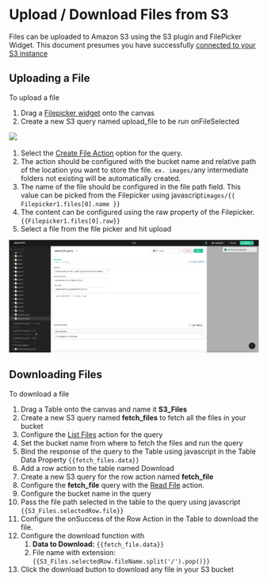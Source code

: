 # Upload / Download Files from S3

Files can be uploaded to Amazon S3 using the S3 plugin and FilePicker Widget. This document presumes you have successfully [connected to your S3 instance](../datasource-reference/querying-amazon-s3.md)

## Uploading a File

To upload a file

1. Drag a [Filepicker widget](../widget-reference/filepicker.md) onto the canvas
2. Create a new S3 query named upload\_file to be run onFileSelected

![](../.gitbook/assets/file-upload%20%282%29.gif)

1. Select the [Create File Action](../datasource-reference/querying-amazon-s3.md#create-file) option for the query.
2. The action should be configured with the bucket name and relative path of the location you want to store the file. `ex. images/`any intermediate folders not existing will be automatically created.
3. The name of the file should be configured in the file path field. This value can be picked from the Filepicker using javascript`images/{{ Filepicker1.files[0].name }}`
4. The content can be configured using the raw property of the Filepicker. `{{Filepicker1.files[0].raw}}`
5. Select a file from the file picker and hit upload

![Click to expand](../.gitbook/assets/amazon_s3_upload_query_using_filepicker.png)

## Downloading Files

To download a file

1. Drag a Table onto the canvas and name it **S3\_Files**
2. Create a new S3 query named **fetch\_files** to fetch all the files in your bucket
3. Configure the [List Files](../datasource-reference/querying-amazon-s3.md#list-files-in-bucket) action for the query
4. Set the bucket name from where to fetch the files and run the query
5. Bind the response of the query to the Table using javascript in the Table Data Property `{{fetch_files.data}}`
6. Add a row action to the table named Download
7. Create a new S3 query for the row action named **fetch\_file**
8. Configure the **fetch\_file** query with the [Read File](../datasource-reference/querying-amazon-s3.md#read-file) action.
9. Configure the bucket name in the query
10. Pass the file path selected in the table to the query using javascript `{{S3_Files.selectedRow.file}}`
11. Configure the onSuccess of the Row Action in the Table to download the file.
12. Configure the download function with
    1. **Data to Download:** `{{fetch_file.data}}`
    2. File name with extension:`{{S3_Files.selectedRow.fileName.split('/').pop()}}`
13. Click the download button to download any file in your S3 bucket

